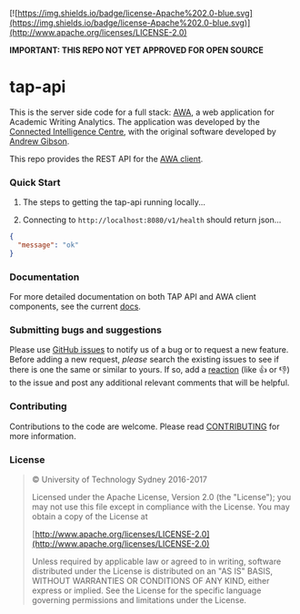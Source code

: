 [![https://img.shields.io/badge/license-Apache%202.0-blue.svg](https://img.shields.io/badge/license-Apache%202.0-blue.svg)](http://www.apache.org/licenses/LICENSE-2.0)

**IMPORTANT: THIS REPO NOT YET APPROVED FOR OPEN SOURCE**

# tap-api

This is the server side code for a full stack: [AWA](http://awa.uts.edu.au), a web application for Academic Writing Analytics. The application was developed by the [Connected Intelligence Centre](http://utscic.edu.au), with the original software developed by [Andrew Gibson](http://GitHub.com/andrewresearch).
 
 This repo provides the REST API for the [AWA client]().

### Quick Start

1. The steps to getting the tap-api running locally...

2. Connecting to ```http://localhost:8080/v1/health``` should return json...

```json
{
  "message": "ok"
}
```

### Documentation

For more detailed documentation on both TAP API and AWA client components, see the current [docs](//).

### Submitting bugs and suggestions

Please use [GitHub issues](../../issues) to notify us of a bug or to request a new feature. Before adding a new request, *please* search the existing issues to see if there is one the same or similar to yours. If so, add a [reaction](//github.com/blog/2119-add-reactions-to-pull-requests-issues-and-comments) (like :+1: or :-1:) to the issue and post any additional relevant comments that will be helpful.

### Contributing

Contributions to the code are welcome. Please read [CONTRIBUTING](CONTRIBUTING.md) for more information.

### License

 > &copy; University of Technology Sydney 2016-2017
 >
   > Licensed under the Apache License, Version 2.0 (the "License"); you may not use this file except in compliance with the License. You may obtain a copy of the License at
   >
   > [http://www.apache.org/licenses/LICENSE-2.0](http://www.apache.org/licenses/LICENSE-2.0)
   >
   > Unless required by applicable law or agreed to in writing, software distributed under the License is distributed on an "AS IS" BASIS, WITHOUT WARRANTIES OR CONDITIONS OF ANY KIND, either express or implied. See the License for the specific language governing permissions and limitations under the License.
